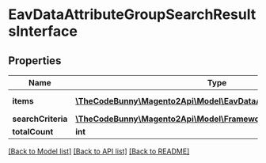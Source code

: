 # EavDataAttributeGroupSearchResultsInterface

## Properties
Name | Type | Description | Notes
------------ | ------------- | ------------- | -------------
**items** | [**\TheCodeBunny\Magento2Api\Model\EavDataAttributeGroupInterface[]**](EavDataAttributeGroupInterface.md) | Attribute sets list. | 
**searchCriteria** | [**\TheCodeBunny\Magento2Api\Model\FrameworkSearchCriteriaInterface**](FrameworkSearchCriteriaInterface.md) |  | 
**totalCount** | **int** | Total count. | 

[[Back to Model list]](../README.md#documentation-for-models) [[Back to API list]](../README.md#documentation-for-api-endpoints) [[Back to README]](../README.md)


